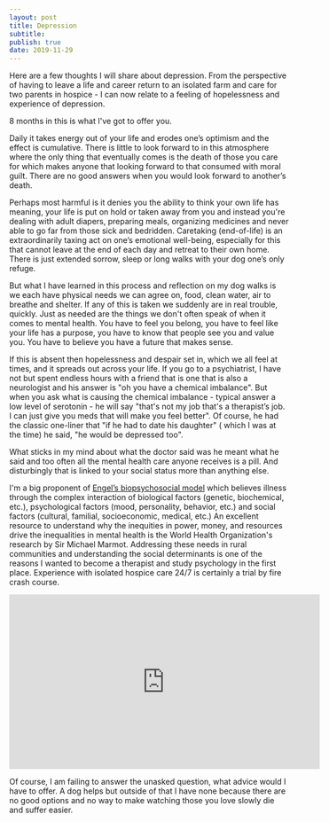 ```yaml
---
layout: post
title: Depression
subtitle: 
publish: true
date: 2019-11-29
---
```


Here are a few thoughts I will share about depression.
From the perspective of having to leave a life and career return to an isolated farm and care for two parents in hospice - I can now relate to a feeling of hopelessness and experience of depression. 
<p>
 8 months in this is what I've got to offer you.
 <p>
Daily it takes energy out of your life and erodes one’s optimism and the effect is cumulative. There is little to look forward to in this atmosphere where the only thing that eventually comes is the death of those you care for which makes anyone that looking forward to that consumed with moral guilt. 
There are no good answers when you would look forward to another’s death.
 <p>
Perhaps most harmful is it denies you the ability to think your own life has meaning, your life is put on hold or taken away from you and instead you're dealing with adult diapers, preparing meals, organizing medicines and never able to go far from those sick and bedridden. Caretaking  (end-of-life) is an extraordinarily taxing act on one’s emotional well-being, especially for this that cannot leave at the end of each day and retreat to their own home. 
There is just extended sorrow, sleep or long walks with your dog one’s only refuge.
  <p>
But what I have learned in this process and reflection on my dog walks is we each have physical needs we can agree on, food, clean water, air to breathe and shelter.
If any of this is taken we suddenly are in real trouble, quickly.
Just as needed are the things we don't often speak of when it comes to mental health.
You have to feel you belong, you have to feel like your life has a purpose, you have to know that people see you and value you.
You have to believe you have a future that makes sense.
   <p>
If this is absent then hopelessness and despair set in, which we all feel at times, and it spreads out across your life.
If you go to a psychiatrist, I have not but spent endless hours with a friend that is one that is also a neurologist and his answer is "oh you have a chemical imbalance".
But when you ask what is causing the chemical imbalance - typical answer a low level of serotonin - he will say "that's not my job that's a therapist’s job. I can just give you meds that will make you feel better".
Of course, he had the classic one-liner that "if he had to date his daughter" ( which I was at the time) he said, "he would be depressed too".
    <p>
What sticks in my mind about what the doctor said was he meant what he said and too often all the mental health care anyone receives is a pill. And disturbingly that is linked to your social status more than anything else.
     <p>
I'm a big proponent of <a href="https://en.wikipedia.org/wiki/Biopsychosocial_model">Engel’s biopsychosocial model</a> 
 which believes  illness through the complex interaction of biological factors (genetic, biochemical, etc.), psychological factors (mood, personality, behavior, etc.) and social factors (cultural, familial, socioeconomic, medical, etc.) 
An excellent resource to understand why the inequities in power, money, and resources drive the inequalities in mental health is the World Health Organization's research by Sir Michael Marmot.
Addressing these needs in rural communities and understanding the social determinants is one of the reasons I wanted to become a therapist and study psychology in the first place.
Experience with isolated hospice care 24/7 is certainly a trial by fire crash course.
      <p>
      <iframe width="560" height="315" src="https://www.youtube.com/embed/cZa5XnCZoCc" frameborder="0" allow="accelerometer; autoplay; encrypted-media; gyroscope; picture-in-picture" allowfullscreen></iframe>

<p>
Of course, I am failing to answer the unasked question, what advice would I have to offer. A dog helps but outside of that I have none because there are no good options and no way to make watching those you love slowly die and suffer easier. 
 
